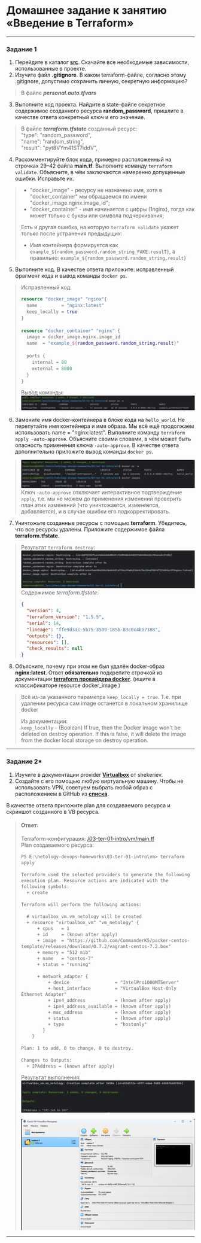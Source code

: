 # Домашнее задание к занятию «Введение в Terraform»


------

### Задание 1

1. Перейдите в каталог [**src**](https://github.com/netology-code/ter-homeworks/tree/main/01/src). Скачайте все необходимые зависимости, использованные в проекте. 
2. Изучите файл **.gitignore**. В каком terraform-файле, согласно этому .gitignore, допустимо сохранить личную, секретную информацию?
> В файле _**personal.auto.tfvars**_
3. Выполните код проекта. Найдите в state-файле секретное содержимое созданного ресурса **random_password**, пришлите в качестве ответа конкретный ключ и его значение.
> В файле _**terraform.tfstate**_ созданный ресурс:  
> "type": "random_password",  
  "name": "random_string",  
  "result": "pyt8VYm41ST7iddV",
4. Раскомментируйте блок кода, примерно расположенный на строчках 29–42 файла **main.tf**.
Выполните команду ```terraform validate```. Объясните, в чём заключаются намеренно допущенные ошибки. Исправьте их.
> * "docker_image" - ресурсу не назначено имя, хотя в "docker_container" мы обращаемся по имени "docker_image.nginx.image_id";  
> * "docker_container" - имя начинается с цифры (1nginx), тогда как может только с буквы или символа подчеркивания; 
> 
> Есть и другая ошибка, на которую `terraform validate` укажет только после устранения предыдущих:
> * Имя контейнера формируется как `example_${random_password.random_string_FAKE.resulT}`, а правильно:
> `example_${random_password.random_string.result}`
5. Выполните код. В качестве ответа приложите: исправленный фрагмент кода и вывод команды ```docker ps```.
> Исправленный код:  
>  ```terraform
>  resource "docker_image" "nginx"{
>    name         = "nginx:latest"
>    keep_locally = true
>  }
>  
>  resource "docker_container" "nginx" {
>    image = docker_image.nginx.image_id
>    name  = "example_${random_password.random_string.result}"
>  
>    ports {
>      internal = 80
>      external = 8000
>    }
>  }
>  ```
> Вывод команды:  
> ![docker ps](img/01.png "docker ps")   
6. Замените имя docker-контейнера в блоке кода на ```hello_world```. Не перепутайте имя контейнера и имя образа. Мы всё ещё продолжаем использовать name = "nginx:latest". Выполните команду ```terraform apply -auto-approve```.
Объясните своими словами, в чём может быть опасность применения ключа  ```-auto-approve```. В качестве ответа дополнительно приложите вывод команды ```docker ps```.
> ![tf apply](img/02.png "terraform apply")  
> Ключ `-auto-approve` отключает интерактивное подтверждение `apply`, т.е. мы не можем до применения изменений проверить
> план этих изменений (что уничтожается, изменяется, добавляется), и в случае ошибки его подкорректировать.
7. Уничтожьте созданные ресурсы с помощью **terraform**. Убедитесь, что все ресурсы удалены. Приложите содержимое файла **terraform.tfstate**.
> Результат `terraform destroy`:
> ![destroy](img/03.png "terraform destroy") 
> Содержимое _terraform.tfstate_:
> ```json
> {
>   "version": 4,
>   "terraform_version": "1.5.5",
>   "serial": 14,
>   "lineage": "ffe9d3ac-5b75-3509-185b-83c0c4ba7188",
>   "outputs": {},
>   "resources": [],
>   "check_results": null
> }
> ```
> 
8. Объясните, почему при этом не был удалён docker-образ **nginx:latest**. Ответ **обязательно** подкрепите строчкой из документации [**terraform провайдера docker**](https://docs.comcloud.xyz/providers/kreuzwerker/docker/latest/docs).  (ищите в классификаторе resource docker_image )
> Всё из-за указанного параметра `keep_locally = true`. Т.е. при удалении ресурса сам image останется в локальном хранилище docker
> 
> Из документации:  
> `keep_locally` - (Boolean) If true, then the Docker image won't be deleted on destroy operation. If this is false, it will delete the image from the docker local storage on destroy operation.

------


### Задание 2*

1. Изучите в документации provider [**Virtualbox**](https://docs.comcloud.xyz/providers/shekeriev/virtualbox/latest/docs) от 
shekeriev.
2. Создайте с его помощью любую виртуальную машину. Чтобы не использовать VPN, советуем выбрать любой образ с расположением в GitHub из [**списка**](https://www.vagrantbox.es/).

В качестве ответа приложите plan для создаваемого ресурса и скриншот созданного в VB ресурса. 
> #### Ответ:
> Terraform-конфигурация: [/03-ter-01-intro/vm/main.tf](vm/main.tf)  
> Plan создаваемого ресурса:
> ```shell
> PS E:\netology-devops-homeworks\03-ter-01-intro\vm> terraform apply  
> 
> Terraform used the selected providers to generate the following execution plan. Resource actions are indicated with the following symbols:
>   + create
> 
> Terraform will perform the following actions:
> 
>   # virtualbox_vm.vm_netology will be created
>   + resource "virtualbox_vm" "vm_netology" {
>       + cpus   = 1
>       + id     = (known after apply)
>       + image  = "https://github.com/CommanderK5/packer-centos-template/releases/download/0.7.2/vagrant-centos-7.2.box"
>       + memory = "512 mib"
>       + name   = "centos-7"
>       + status = "running"
> 
>       + network_adapter {
>           + device                 = "IntelPro1000MTServer"
>           + host_interface         = "VirtualBox Host-Only Ethernet Adapter"
>           + ipv4_address           = (known after apply)
>           + ipv4_address_available = (known after apply)
>           + mac_address            = (known after apply)
>           + status                 = (known after apply)
>           + type                   = "hostonly"
>         }
>     }
> 
> Plan: 1 to add, 0 to change, 0 to destroy.
> 
> Changes to Outputs:
>   + IPAddress = (known after apply)
> ```
> 
> Результат выполнения:  
> ![vm apply](img/04.png "vm terraform apply")
> 
> ![vm](img/05.png "vm in virtualbox")  
------
